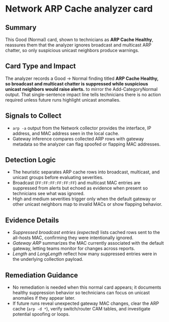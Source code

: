 # Network ARP Cache analyzer card

## Summary
This Good (Normal) card, shown to technicians as **ARP Cache Healthy**, reassures them that the analyzer ignores broadcast and multicast ARP chatter, so only suspicious unicast neighbors produce warnings.

## Card Type and Impact
The analyzer records a Good → Normal finding titled **ARP Cache Healthy, so broadcast and multicast chatter is suppressed while suspicious unicast neighbors would raise alerts.** to mirror the Add-CategoryNormal output.
That single-sentence impact line tells technicians there is no action required unless future runs highlight unicast anomalies.

## Signals to Collect
- `arp -a` output from the Network collector provides the interface, IP address, and MAC address seen in the local cache.
- Gateway inference compares collected ARP rows with gateway metadata so the analyzer can flag spoofed or flapping MAC addresses.

## Detection Logic
- The heuristic separates ARP cache rows into broadcast, multicast, and unicast groups before evaluating severities.
- Broadcast (`FF:FF:FF:FF:FF:FF`) and multicast MAC entries are suppressed from alerts but echoed as evidence when present so technicians see what was ignored.
- High and medium severities trigger only when the default gateway or other unicast neighbors map to invalid MACs or show flapping behavior.

## Evidence Details
- *Suppressed broadcast entries (expected)* lists cached rows sent to the all-hosts MAC, confirming they were intentionally ignored.
- *Gateway ARP* summarizes the MAC currently associated with the default gateway, letting teams monitor for changes across reports.
- *Length* and *LongLength* reflect how many suppressed entries were in the underlying collection payload.

## Remediation Guidance
- No remediation is needed when this normal card appears; it documents healthy suppression behavior so technicians can focus on unicast anomalies if they appear later.
- If future runs reveal unexpected gateway MAC changes, clear the ARP cache (`arp -d *`), verify switch/router CAM tables, and investigate potential spoofing or loops.
